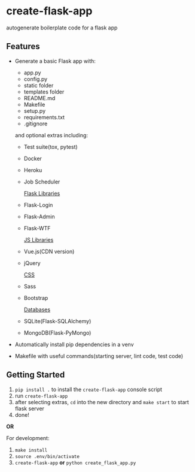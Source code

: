 # create-flask-app

autogenerate boilerplate code for a flask app

## Features

- Generate a basic Flask app with:

  - app.py
  - config.py
  - static folder
  - templates folder
  - README.md
  - Makefile
  - setup.py
  - requirements.txt
  - .gitignore

  and optional extras including:

  - Test suite(tox, pytest)
  - Docker
  - Heroku
  - Job Scheduler

    <u>Flask Libraries</u>

  - Flask-Login
  - Flask-Admin
  - Flask-WTF

    <u>JS Libraries</u>

  - Vue.js(CDN version)
  - jQuery

    <u>CSS</u>

  - Sass
  - Bootstrap

    <u>Databases</u>

  - SQLite(Flask-SQLAlchemy)
  - MongoDB(Flask-PyMongo)

- Automatically install pip dependencies in a venv
- Makefile with useful commands(starting server, lint code, test code)

## Getting Started

1. `pip install .` to install the `create-flask-app` console script
2. run `create-flask-app`
3. after selecting extras, `cd` into the new directory and `make start` to start flask server
4. done!

**OR**

For development:

1. `make install`
2. `source .env/bin/activate`
3. `create-flask-app` **or** `python create_flask_app.py`
